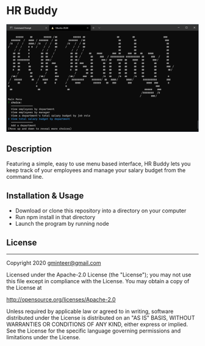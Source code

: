 # HR Buddy

![screenshot](doc/assets/screenshot.png)

## Description

Featuring a simple, easy to use menu based interface, HR Buddy lets you keep track of your employees and manage your salary budget from the command line.

## Installation & Usage

- Download or clone this repository into a directory on your computer
- Run npm install in that directory
- Launch the program by running node

## License

---

Copyright 2020 gminteer@gmail.com

Licensed under the Apache-2.0 License (the "License");
you may not use this file except in compliance with the License.
You may obtain a copy of the License at

<http://opensource.org/licenses/Apache-2.0>

Unless required by applicable law or agreed to in writing, software
distributed under the License is distributed on an "AS IS" BASIS,
WITHOUT WARRANTIES OR CONDITIONS OF ANY KIND, either express or implied.
See the License for the specific language governing permissions and
limitations under the License.

